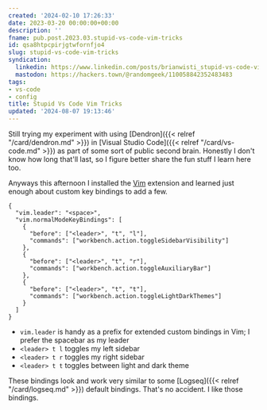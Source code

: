 ```yaml
---
created: '2024-02-10 17:26:33'
date: 2023-03-20 00:00:00+00:00
description: ''
fname: pub.post.2023.03.stupid-vs-code-vim-tricks
id: qsa8htpcpirjgtwfornfjo4
slug: stupid-vs-code-vim-tricks
syndication:
  linkedin: https://www.linkedin.com/posts/brianwisti_stupid-vs-code-vim-tricks-activity-7043773885921599488-qAYr
  mastodon: https://hackers.town/@randomgeek/110058842352483483
tags:
- vs-code
- config
title: Stupid Vs Code Vim Tricks
updated: '2024-08-07 19:13:46'
---
```


Still trying my experiment with using [Dendron]({{< relref "/card/dendron.md" >}}) in [Visual Studio Code]({{< relref "/card/vs-code.md" >}}) as part of some sort of public second brain. Honestly I don't know how long that'll last, so I figure better share the fun stuff I learn here too.

Anyways this afternoon I installed the [Vim](https://marketplace.visualstudio.com/items?itemName=vscodevim.vim) extension and learned just enough about custom key bindings to add a few.

```json{title="settings.json"}
{
  "vim.leader": "<space>",
  "vim.normalModeKeyBindings": [
    {
      "before": ["<leader>", "t", "l"],
      "commands": ["workbench.action.toggleSidebarVisibility"]
    },
    {
      "before": ["<leader>", "t", "r"],
      "commands": ["workbench.action.toggleAuxiliaryBar"]
    },
    {
      "before": ["<leader>", "t", "t"],
      "commands": ["workbench.action.toggleLightDarkThemes"]
    }
  ]
}
```

- `vim.leader` is handy as a prefix for extended custom bindings in Vim; I prefer the spacebar as my leader
- `<leader> t l` toggles my left sidebar
- `<leader> t r` toggles my right sidebar
- `<leader> t t` toggles between light and dark theme

These bindings look and work very similar to some [Logseq]({{< relref "/card/logseq.md" >}}) default bindings. That's no accident. I like those bindings.